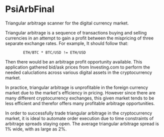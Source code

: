 # PsiArbFinal
Triangular arbitrage scanner for the digital currency market.

Triangular arbitrage is a sequence of transactions buying and selling
currencies in an attempt to gain a profit between the mispricing of
three separate exchange rates. For example, It should follow that: 

            ETH/BTC * BTC/USD != ETH/USD 
           
Then there would be an arbitrage profit opportunity available. This
application gathered bid/ask prices from Investing.com to perform
the needed caluclations across various digital assets in the cryptocurrency
market.

In practice, triangular arbitrage is unprofitable in the foreign currency market
due to the market's efficiency in pricing. However since there are many different
cryptocurrency exchanges, this given market tends to be less efficient and therefor
offers many profitable arbitrage opportunities.

In order to successfully trade
triangular arbitrage in the cryptocurrency market, it is ideal to automate
order execution due to time constraints of arbitrage spreads staying open.
The average triangular arbitrage spread is 1% wide, with as large as 2%.


